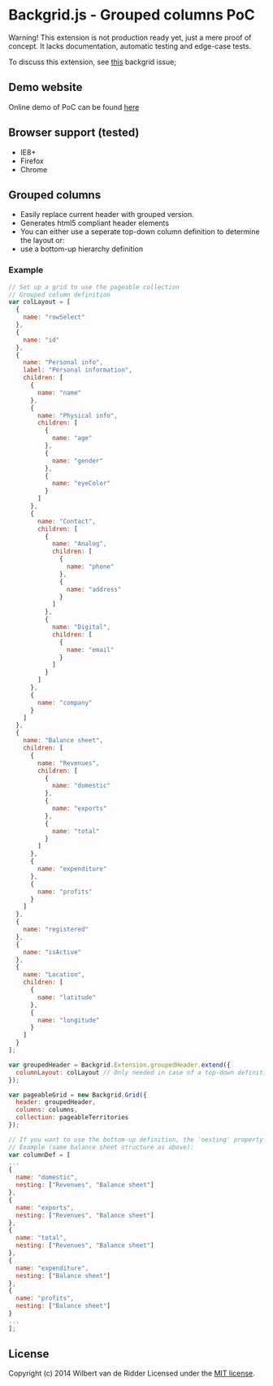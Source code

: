 # Backgrid.js - Grouped columns PoC
Warning! This extension is not production ready yet, just a mere proof of concept. It lacks documentation, automatic testing and edge-case tests.

To discuss this extension, see [this](https://github.com/wyuenho/backgrid/issues/490) backgrid issue;

## Demo website
Online demo of PoC can be found [here](http://techwuppet.com/backgrid_poc_demo/)

## Browser support (tested)
- IE8+
- Firefox
- Chrome

## Grouped columns
- Easily replace current header with grouped version.
- Generates html5 compliant header elements
- You can either use a seperate top-down column definition to determine the layout or:
- use a bottom-up hierarchy definition

### Example
```javascript
// Set up a grid to use the pageable collection
// Grouped column definition
var colLayout = [
  {
    name: "rowSelect"
  },
  {
    name: "id"
  },
  {
    name: "Personal info",
    label: "Personal information",
    children: [
      {
        name: "name"
      },
      {
        name: "Physical info",
        children: [
          {
            name: "age"
          },
          {
            name: "gender"
          },
          {
            name: "eyeColor"
          }
        ]
      },
      {
        name: "Contact",
        children: [
          {
            name: "Analog",
            children: [
              {
                name: "phone"
              },
              {
                name: "address"
              }
            ]
          },
          {
            name: "Digital",
            children: [
              {
                name: "email"
              }
            ]
          }
        ]
      },
      {
        name: "company"
      }
    ]
  },
  {
    name: "Balance sheet",
    children: [
      {
        name: "Revenues",
        children: [
          {
            name: "domestic"
          },
          {
            name: "exports"
          },
          {
            name: "total"
          }
        ]
      },
      {
        name: "expenditure"
      },
      {
        name: "profits"
      }
    ]
  },
  {
    name: "registered"
  },
  {
    name: "isActive"
  },
  {
    name: "Location",
    children: [
      {
        name: "latitude"
      },
      {
        name: "longitude"
      }
    ]
  }
];

var groupedHeader = Backgrid.Extension.groupedHeader.extend({
  columnLayout: colLayout // Only needed in case of a top-down definition
});

var pageableGrid = new Backgrid.Grid({
  header: groupedHeader,
  columns: columns,
  collection: pageableTerritories
});

// If you want to use the bottom-up definition, the 'nesting' property is supported on the column definition
// Example (same balance sheet structure as above):
var columnDef = [
...
{
  name: "domestic",
  nesting: ["Revenues", "Balance sheet"]
},
{
  name: "exports",
  nesting: ["Revenues", "Balance sheet"]
},
{
  name: "total",
  nesting: ["Revenues", "Balance sheet"]
},
{
  name: "expenditure",
  nesting: ["Balance sheet"]
},
{
  name: "profits",
  nesting: ["Balance sheet"]
}
...
];
```

## License
Copyright (c) 2014 Wilbert van de Ridder
Licensed under the [MIT license](LICENSE-MIT "MIT License").
